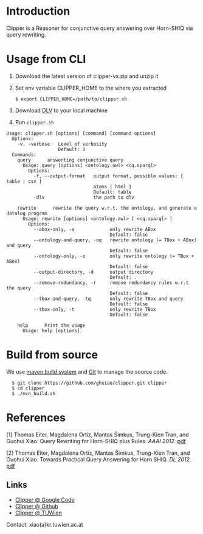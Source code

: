 # Introduction 

Clipper is a Reasoner for conjunctive query answering over Horn-SHIQ via 	query rewriting. 

# Usage from CLI

1. Download the latest version of clipper-vx.zip and unzip it
2. Set env variable CLIPPER_HOME to the where you extracted 

   `$ export CLIPPER_HOME=/path/to/clipper.sh`

3. Download [DLV](http://www.dlvsystem.com/dlvsystem/index.php/DLV) to your local machine
4. Run `clipper.sh` 

```
Usage: clipper.sh [options] [command] [command options]
  Options:
    -v, -verbose   Level of verbosity
                   Default: 1
  Commands:
    query      answerting conjunctive query
      Usage: query [options] <ontology.owl> <cq.sparql>      
        Options:
          -f, --output-format   output format, possible values: { table | csv |
                                atoms | html }
                                Default: table
          -dlv                  the path to dlv

    rewrite      rewrite the query w.r.t. the ontology, and generate a datalog program
      Usage: rewrite [options] <ontology.owl> [ <cq.sparql> ]       
        Options:
          --abox-only, -a             only rewrite ABox
                                      Default: false
          --ontology-and-query, -oq   rewrite ontology (= TBox + ABox) and query
                                      Default: false
          --ontology-only, -o         only rewrite ontology (= TBox + ABox)
                                      Default: false
          --output-directory, -d      output directory
                                      Default: .
          --remove-redundancy, -r     remove redundancy rules w.r.t the query
                                      Default: false
          --tbox-and-query, -tq       only rewrite TBox and query
                                      Default: false
          --tbox-only, -t             only rewrite TBox
                                      Default: false

    help      Print the usage
      Usage: help [options]
```

# Build from source 
We use [maven build system](http://maven.apache.org) and [Git](http://git-scm.com) to manage the source code.

	  $ git clone https://github.com/ghxiao/clipper.git clipper
	  $ cd clipper
	  $ ./mvn_build.sh

# References

[1] Thomas Eiter, Magdalena Ortiz, Mantas Šimkus, Trung-Kien Tran, and Guohui Xiao. 
Query Rewriting for Horn-SHIQ plus Rules. _AAAI 2012_. [pdf](http://www.kr.tuwien.ac.at/staff/xiao/pub/2012/eostx2012-aaai-hshiq.pdf)

[2] Thomas Eiter, Magdalena Ortiz, Mantas Šimkus, Trung-Kien Tran, and Guohui Xiao. Towards Practical Query Answering for Horn SHIQ. _DL 2012_. [pdf](http://www.kr.tuwien.ac.at/staff/xiao/pub/2012/eostx2012-dl-hshiq.pdf)

## Links 

* [Clipper @ Google Code](http://code.google.com/p/clipper-reasoner)
* [Clipper @ Github](https://github.com/ghxiao/clipper)
* [Clipper @ TUWien](http://www.kr.tuwien.ac.at/research/systems/clipper/index.html)

Contact: xiao(a)kr.tuwien.ac.at